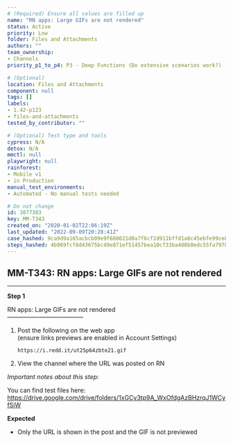 ```yaml
---
# (Required) Ensure all values are filled up
name: "RN apps: Large GIFs are not rendered"
status: Active
priority: Low
folder: Files and Attachments
authors: ""
team_ownership: 
- Channels
priority_p1_to_p4: P3 - Deep Functions (Do extensive scenarios work?)

# (Optional)
location: Files and Attachments
component: null
tags: []
labels: 
- 1.42-p123
- files-and-attachments
tested_by_contributor: ""

# (Optional) Test type and tools
cypress: N/A
detox: N/A
mmctl: null
playwright: null
rainforest: 
- Mobile v1
- in Production
manual_test_environments: 
- Automated - No manual tests needed

# Do not change
id: 3877383
key: MM-T343
created_on: "2020-01-02T22:06:19Z"
last_updated: "2022-09-09T20:28:41Z"
case_hashed: 9ca9d9a165acbcb09e9f660621d0a7f6cf2d911bffd1a0c45ebfe99ce81fa575a5fb67f3963de8f9d8181c2b5aa33cc8
steps_hashed: 4b969fcf8d43675bc49e871ef51457bea10cf33ba408b0edc55fa7978b16c461d9e1115221cf304167ee12bc37d355de
---
```


<!-- (Auto-generated) Based on frontmatter's "key" and "name" -->

## MM-T343: RN apps: Large GIFs are not rendered

---

**Step 1**

RN apps: Large GIFs are not rendered\
–––––––––––––––––––––––––

1. Post the following on the web app\
   (ensure links previews are enabled in Account Settings)

   ```
   https://i.redd.it/ut25p64zbte21.gif
   ```

2. View the channel where the URL was posted on RN

_Important notes about this step:_

You can find test files here: <https://drive.google.com/drive/folders/1xGCy3tp9A_WxOfdgAzBHzrqJ1WCyfSjW>

**Expected**

- Only the URL is shown in the post and the GIF is not previewed
